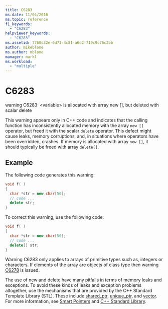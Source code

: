 ```yaml
---
title: C6283
ms.date: 11/04/2016
ms.topic: reference
f1_keywords:
  - "C6283"
helpviewer_keywords:
  - "C6283"
ms.assetid: 7760d32e-6d71-4c81-a6d2-719c9c76c2bb
author: mikeblome
ms.author: mblome
manager: markl
ms.workload:
  - "multiple"
---
```

# C6283
warning C6283: \<variable> is allocated with array new [], but deleted with scalar delete

 This warning appears only in C++ code and indicates that the calling function has inconsistently allocated memory with the array `new []` operator, but freed it with the scalar `delete` operator. This defect might cause leaks, memory corruptions, and, in situations where operators have been overridden, crashes. If memory is allocated with array `new []`, it should typically be freed with array `delete[]`.

## Example
 The following code generates this warning:

```cpp
void f( )
{
  char *str = new char[50];
  // code ...
  delete str;
}
```

 To correct this warning, use the following code:

```cpp
void f( )
{
  char *str = new char[50];
  // code ...
  delete[] str;
}
```

 Warning C6283 only applies to arrays of primitive types such as, integers or characters. If elements of the array are objects of class type then warning [C6278](../code-quality/c6278.md) is issued.

 The use of new and delete have many pitfalls in terms of memory leaks and exceptions. To avoid these kinds of leaks and exception problems altogether, use the mechanisms that are provided by the C++ Standard Template Library (STL). These include [shared_ptr](/cpp/standard-library/shared-ptr-class), [unique_ptr](/cpp/standard-library/unique-ptr-class), and [vector](/cpp/standard-library/vector). For more information, see [Smart Pointers](/cpp/cpp/smart-pointers-modern-cpp) and [C++ Standard Library](/cpp/standard-library/cpp-standard-library-reference).
